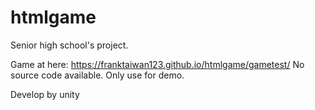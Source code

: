 # htmlgame

Senior high school's project.

Game at here: https://franktaiwan123.github.io/htmlgame/gametest/
No source code available. Only use for demo.


Develop by unity

